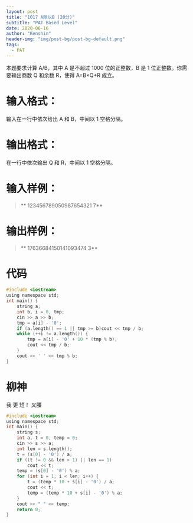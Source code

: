 ```yaml
---
layout: post
title: "1017 A除以B (20分)"
subtitle: "PAT Based Level"
date: 2020-06-16
author: "Kenshin"
header-img: "img/post-bg/post-bg-default.png"
tags:
  - PAT
---
```


本题要求计算 A/B，其中 A 是不超过 1000 位的正整数，B 是 1 位正整数。你需要输出商数 Q 和余数 R，使得 A=B×Q+R 成立。

# 输入格式：

输入在一行中依次给出 A 和 B，中间以 1 空格分隔。

# 输出格式：

在一行中依次输出 Q 和 R，中间以 1 空格分隔。

# 输入样例：

> **
> 123456789050987654321 7**

# 输出样例：

> **
> 17636684150141093474 3**

# 代码

```c
#include <iostream>
using namespace std;
int main() {
    string a;
    int b, i = 0, tmp;
    cin >> a >> b;
    tmp = a[i] - '0';
    if (a.length() == 1 || tmp >= b)cout << tmp / b;
    while (++i != a.length()) {
        tmp = a[i] - '0' + 10 * (tmp % b);
        cout << tmp / b;
    }
    cout << ' ' << tmp % b;
}
```

# 柳神

我 更 短！ 叉腰

```c
#include <iostream>
using namespace std;
int main() {
    string s;
    int a, t = 0, temp = 0;
    cin >> s >> a;
    int len = s.length();
    t = (s[0] - '0') / a;
    if ((t != 0 && len > 1) || len == 1)
        cout << t;
    temp = (s[0] - '0') % a;
    for (int i = 1; i < len; i++) {
        t = (temp * 10 + s[i] - '0') / a;
        cout << t;
        temp = (temp * 10 + s[i] - '0') % a;
    }
    cout << " " << temp;
    return 0;
}
```
